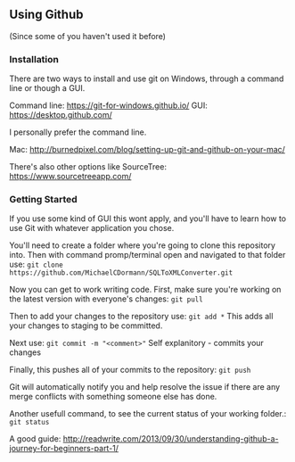 ## Using Github

(Since some of you haven't used it before)

### Installation 
There are two ways to install and use git on Windows, through a command line or though a GUI.

Command line: https://git-for-windows.github.io/
GUI: https://desktop.github.com/

I personally prefer the command line.

Mac: 
http://burnedpixel.com/blog/setting-up-git-and-github-on-your-mac/

There's also other options like SourceTree:
https://www.sourcetreeapp.com/

### Getting Started

If you use some kind of GUI this wont apply, and you'll have to learn how to use Git with whatever application you chose.

You'll need to create a folder where you're going to clone this repository into. Then with command promp/terminal open and navigated to that folder use:
`git clone https://github.com/MichaelCDormann/SQLToXMLConverter.git` 

Now you can get to work writing code. First, make sure you're working on the latest version with everyone's changes:
 `git pull`
 
Then to add your changes to the repository use:
`git add *`
This adds all your changes to staging to be committed. 

Next use:
`git commit -m "<comment>"`
Self explanitory - commits your changes

Finally, this pushes all of your commits to the repository:
`git push`

Git will automatically notify you and help resolve the issue if there are any merge conflicts with something someone else has done.

Another usefull command, to see the current status of your working folder.:
`git status` 

A good guide:
http://readwrite.com/2013/09/30/understanding-github-a-journey-for-beginners-part-1/
